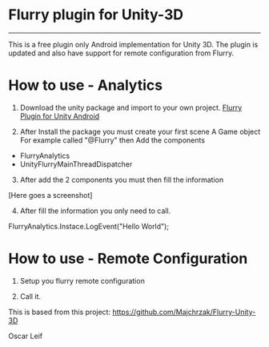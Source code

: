 # Flurry plugin for Unity-3D
----
This is a free plugin only Android implementation for Unity 3D.
The plugin is updated and also have support for remote configuration from Flurry.

# How to use - Analytics

1. Download the unity package and import to your own project.
[Flurry Plugin for Unity Android](../blob/master/Release-package/UnOfficialFlurrySDK_0.41.unitypackage)

2. After Install the package you must create your first scene A Game object For example called "@Flurry" then Add the components 

- FlurryAnalytics
- UnityFlurryMainThreadDispatcher

3. After add the 2 components you must then fill the information

[Here goes a screenshot]

4. After fill the information you only need to call.

FlurryAnalytics.Instace.LogEvent("Hello World");



# How to use - Remote Configuration

1. Setup you flurry remote configuration

2. Call it.


This is based from this project:
https://github.com/Majchrzak/Flurry-Unity-3D

Oscar Leif
